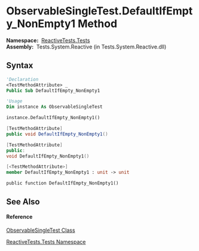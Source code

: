# ObservableSingleTest.DefaultIfEmpty\_NonEmpty1 Method

**Namespace:**  [ReactiveTests.Tests](ReactiveTests.Tests\ReactiveTests.Tests.md)  
**Assembly:**  Tests.System.Reactive (in Tests.System.Reactive.dll)

## Syntax

```vb
'Declaration
<TestMethodAttribute> _
Public Sub DefaultIfEmpty_NonEmpty1
```

```vb
'Usage
Dim instance As ObservableSingleTest

instance.DefaultIfEmpty_NonEmpty1()
```

```csharp
[TestMethodAttribute]
public void DefaultIfEmpty_NonEmpty1()
```

```c++
[TestMethodAttribute]
public:
void DefaultIfEmpty_NonEmpty1()
```

```fsharp
[<TestMethodAttribute>]
member DefaultIfEmpty_NonEmpty1 : unit -> unit 
```

```jscript
public function DefaultIfEmpty_NonEmpty1()
```

## See Also

#### Reference

[ObservableSingleTest Class](ObservableSingleTest\ObservableSingleTest.md)

[ReactiveTests.Tests Namespace](ReactiveTests.Tests\ReactiveTests.Tests.md)




